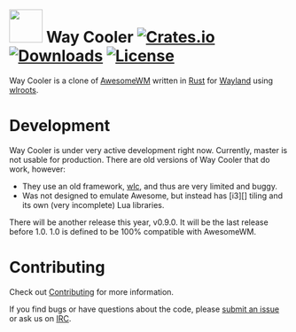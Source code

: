 # <img src="http://i.imgur.com/OGeL1nN.png" width="60"> Way Cooler [![Crates.io](https://img.shields.io/crates/v/way-cooler.svg)](https://crates.io/crates/way-cooler) [![Downloads](https://img.shields.io/crates/d/way-cooler.svg)](https://crates.io/crates/way-cooler) [![License](https://img.shields.io/badge/license-MIT-blue.svg)](https://github.com/way-cooler/way-cooler/)

Way Cooler is a clone of [AwesomeWM][] written in [Rust][] for [Wayland][] using [wlroots][].


# Development

Way Cooler is under very active development right now. Currently, master is not usable for production. There are old versions of Way Cooler that do work, however:
* They use an old framework, [wlc][], and thus are very limited and buggy.
* Was not designed to emulate Awesome, but instead has [i3][] tiling and its own (very incomplete) Lua libraries.

There will be another release this year, v0.9.0. It will be the last release before 1.0. 1.0 is defined to be 100% compatible with AwesomeWM.

# Contributing
Check out [Contributing](Contributing.md) for more information.

If you find bugs or have questions about the code, please [submit an issue][] or ask us on [IRC][].

[Rust]: https://www.rust-lang.org
[Wayland]: https://wayland.freedesktop.org/
[wlc]: https://github.com/Cloudef/wlc
[AwesomeWM]: https://awesomewm.org/
[submit an issue]: https://github.com/Immington-Industries/way-cooler/issues/new
[wlroots]: https://github.com/swaywm/wlroots
[IRC]: https://webchat.freenode.net/?channels=awesome&uio=d4
